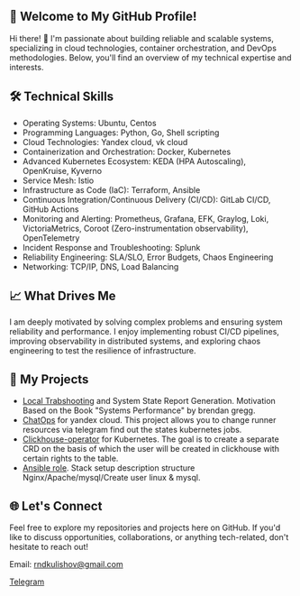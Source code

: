 ## 📌 Welcome to My GitHub Profile!

Hi there! 👋 I'm passionate about building reliable and scalable systems, specializing in cloud technologies, container orchestration, and DevOps methodologies. Below, you'll find an overview of my technical expertise and interests.

## 🛠️ Technical Skills

- Operating Systems: Ubuntu, Centos  
- Programming Languages: Python, Go, Shell scripting
- Cloud Technologies: Yandex cloud, vk cloud 
- Containerization and Orchestration: Docker, Kubernetes
- Advanced Kubernetes Ecosystem: KEDA (HPA Autoscaling), OpenKruise, Kyverno
- Service Mesh: Istio 
- Infrastructure as Code (IaC): Terraform, Ansible
- Continuous Integration/Continuous Delivery (CI/CD): GitLab CI/CD, GitHub Actions 
- Monitoring and Alerting: Prometheus, Grafana, EFK, Graylog, Loki, VictoriaMetrics, Coroot (Zero-instrumentation observability), OpenTelemetry
- Incident Response and Troubleshooting: Splunk
- Reliability Engineering: SLA/SLO, Error Budgets, Chaos Engineering
- Networking: TCP/IP, DNS, Load Balancing

## 📈 What Drives Me

I am deeply motivated by solving complex problems and ensuring system reliability and performance. I enjoy implementing robust CI/CD pipelines, improving observability in distributed systems, and exploring chaos engineering to test the resilience of infrastructure.

## 📝 My Projects

- [Local Trabshooting](https://github.com/KKulishov/local_trableshoot) and System State Report Generation. Motivation Based on the Book "Systems Performance" by brendan gregg. 
- [ChatOps](https://github.com/KKulishov/chatops) for yandex cloud. This project allows you to change runner resources via telegram find out the states kubernetes jobs. 
- [Clickhouse-operator](https://github.com/KKulishov/clickhouse-operator) for Kubernetes. The goal is to create a separate CRD on the basis of which the user will be created in сlickhouse with certain rights to the table. 
- [Ansible role](https://github.com/KKulishov/ansible_lxd). Stack setup description structure Nginx/Apache/mysql/Create user linux & mysql. 

## 🌐 Let's Connect

Feel free to explore my repositories and projects here on GitHub. If you'd like to discuss opportunities, collaborations, or anything tech-related, don't hesitate to reach out!

Email: rndkulishov@gmail.com 

[Telegram](https://t.me/kkonstantin_rnd)

<!--
Todo add certificate:

Slurm/Mts/Yandex/VK 


**KKulishov/KKulishov** is a ✨ _special_ ✨ repository because its `README.md` (this file) appears on your GitHub profile.

Here are some ideas to get you started:

- 🔭 I’m currently working on ...
- 🌱 I’m currently learning ...
- 👯 I’m looking to collaborate on ...
- 🤔 I’m looking for help with ...
- 💬 Ask me about ...
- 📫 How to reach me: ...
- 😄 Pronouns: ...
- ⚡ Fun fact: ...
-->
